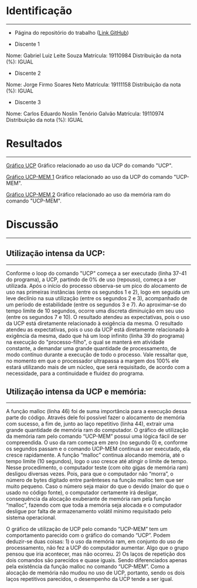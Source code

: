 Identificação
=============
-------------
* Página do repositório do trabalho ([Link GitHub](https://github.com/ghellspawn/AB2.1-TP))

* Discente 1

Nome: Gabriel Luiz Leite Souza
Matrícula: 19110984
Distribuição da nota (%): IGUAL

* Discente 2

Nome: Jorge Firmo Soares Neto
Matrícula: 19111158
Distribuição da nota (%): IGUAL

* Discente 3

Nome: Carlos Eduardo Noslin Tenório Galvão
Matrícula: 19110974
Distribuição da nota (%): IGUAL

Resultados
==========
----------
[Gráfico UCP](https://i.imgur.com/cnynuhx.png)
Gráfico relacionado ao uso da UCP do comando "UCP".
 
[Gráfico UCP-MEM 1](https://i.imgur.com/Z5Ri39H.png)
Gráfico relacionado ao uso da UCP do comando "UCP-MEM".
 
[Gráfico UCP-MEM 2](https://i.imgur.com/H5cQHpY.png)
Gráfico relacionado ao uso da memória ram do comando "UCP-MEM".

Discussão
========
--------
## Utilização intensa da UCP:
-----------------------------
Conforme o loop do comando "UCP" começa a ser executado (linha 37-41 do programa), a UCP, partindo de 0% de uso (repouso), começa a ser utilizada. Após o início do processo observa-se um pico do alocamento de uso nas primeiras instâncias (entre os segundos 1 e 2), logo em seguida um leve declínio na sua utilização (entre os segundos 2 e 3), acompanhado de um período de estabilidade (entre os segundos 3 e 7). Ao aproximar-se do tempo limite de 10 segundos, ocorre uma discreta diminuição em seu uso (entre os segundos 7 e 10). O resultado atendeu as expectativas, pois o uso da UCP está diretamente relacionado à exigência da mesma. O resultado atendeu as expectativas, pois o uso da UCP está diretamente relacionado à exigência da mesma, dado que há um loop infinito (linha 39 do programa) na execução do "processo-filho", o qual se manterá em atividade constante, a demandar uma grande quantidade de processamento, de modo contínuo durante a execução de todo o processo. Vale ressaltar que, no momento em que o processador ultrapassa a margem dos 100% ele estará utilizando mais de um núcleo, que será requisitado, de acordo com a necessidade, para a continuidade e fluidez do programa.


## Utilização intensa da UCP e memória:
---------------------------------------
A função malloc (linha 46) foi de suma importância para a execução dessa parte do código. Através dele foi possível fazer o alocamento de memória com sucesso, a fim de, junto ao laço repetitivo (linha 44), extrair uma grande quantidade de memória ram do computador. O gráfico de utilização da memória ram pelo comando “UCP-MEM” possui uma lógica fácil de ser compreendida. O uso da ram começa em zero (no segundo 0) e, conforme os segundos passam e o comando UCP-MEM continua a ser executado, ela cresce rapidamente. A função “malloc” continua alocando memória, até o tempo limite (10 segundos), logo o uso cresce até atingir o limite de tempo. Nesse procedimento, o computador teste (com oito gigas de memória ram) desligou diversas vezes. Pois, para que o computador não “morra”, o número de bytes digitado entre parênteses na função malloc tem que ser muito pequeno. Caso o número seja maior do que o devido (maior do que o usado no código fonte), o computador certamente irá desligar, consequência da alocação exuberante de memória ram pela função “malloc”, fazendo com que toda a memória seja alocada e o computador desligue por falta de armazenamento volátil mínimo requisitado pelo sistema operacional.  

O gráfico de utilização de UCP pelo comando “UCP-MEM” tem um comportamento parecido com o gráfico do comando “UCP”. Podem deduzir-se duas coisas: 1) o uso da memória ram, em conjunto do uso de processamento, não fez a UCP do computador aumentar. Algo que o grupo pensou que iria acontecer, mas não ocorreu. 2) Os laços de repetição dos dois comandos são parecidos e quase iguais. Sendo diferenciados apenas pela existência da função malloc no comando “UCP-MEM”. Como a alocação de memória não mudou no uso de UCP, portanto, sendo os dois laços repetitivos parecidos, o desempenho da UCP tende a ser igual.

